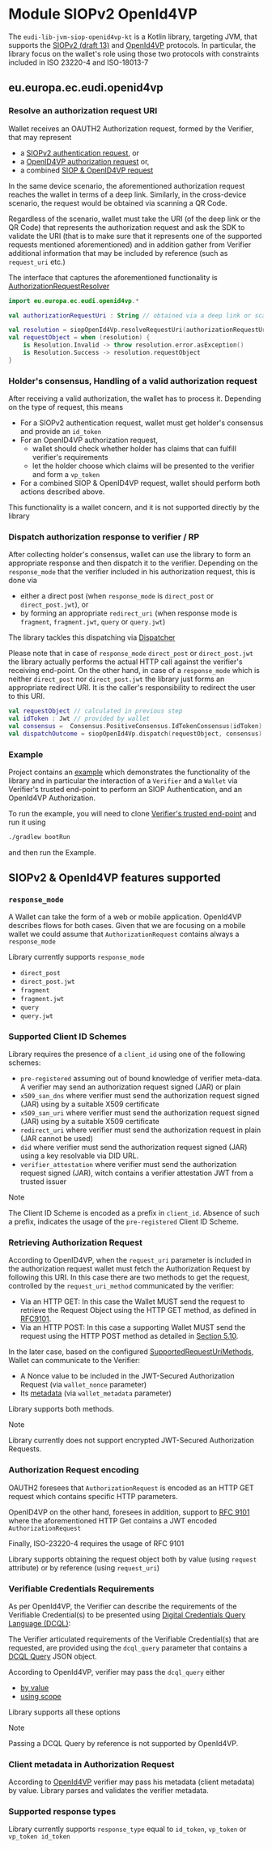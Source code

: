 # Module SIOPv2 OpenId4VP

The `eudi-lib-jvm-siop-openid4vp-kt` is a Kotlin library, targeting JVM, that supports
the [SIOPv2 (draft 13)](https://openid.github.io/SIOPv2/openid-connect-self-issued-v2-wg-draft.html)
and [OpenId4VP](https://openid.net/specs/openid-4-verifiable-presentations-1_0.html) protocols.
In particular, the library focus on the wallet's role using those two protocols with constraints
included in ISO 23220-4 and ISO-18013-7


## eu.europa.ec.eudi.openid4vp

### Resolve an authorization request URI

Wallet receives an OAUTH2 Authorization request, formed by the Verifier, that may represent

- a [SIOPv2 authentication request](https://openid.github.io/SIOPv2/openid-connect-self-issued-v2-wg-draft.html#name-self-issued-openid-provider-a), or
- a [OpenID4VP authorization request](https://openid.net/specs/openid-4-verifiable-presentations-1_0.html#name-authorization-request) or,
- a combined [SIOP & OpenID4VP request](https://openid.net/specs/openid-4-verifiable-presentations-1_0.html#name-combining-this-specificatio)

In the same device scenario, the aforementioned authorization request reaches the wallet in terms of a deep link.
Similarly, in the cross-device scenario, the request would be obtained via scanning a QR Code.

Regardless of the scenario, wallet must take the URI (of the deep link or the QR Code) that represents the
authorization request and ask the SDK to validate the URI (that is to make sure that it represents one of the supported
requests mentioned aforementioned) and in addition gather from Verifier additional information that may be included by
reference (such as `request_uri` etc.)

The interface that captures the aforementioned functionality is
[AuthorizationRequestResolver](src/main/kotlin/eu/europa/ec/eudi/openid4vp/AuthorizationRequestResolver.kt)

```kotlin
import eu.europa.ec.eudi.openid4vp.*

val authorizationRequestUri : String // obtained via a deep link or scanning a QR code

val resolution = siopOpenId4Vp.resolveRequestUri(authorizationRequestUri)
val requestObject = when (resolution) {
    is Resolution.Invalid -> throw resolution.error.asException()
    is Resolution.Success -> resolution.requestObject
}

```
### Holder's consensus, Handling of a valid authorization request

After receiving a valid authorization, the wallet has to process it. Depending on the type of request, this means

* For a SIOPv2 authentication request, wallet must get holder's consensus and provide an `id_token`
* For an OpenID4VP authorization request,
  * wallet should check whether holder has claims that can fulfill verifier's requirements
  * let the holder choose which claims will be presented to the verifier and form a `vp_token`
* For a combined SIOP & OpenID4VP request, wallet should perform both actions described above.

This functionality is a wallet concern, and it is not supported directly by the library

### Dispatch authorization response to verifier / RP

After collecting holder's consensus, wallet can use the library to form an appropriate response and then dispatch it
to the verifier.
Depending on the `response_mode` that the verifier included in his authorization request, this is done via

* either a direct post (when `response_mode` is `direct_post` or `direct_post.jwt`), or
* by forming an appropriate `redirect_uri` (when response mode is `fragment`, `fragment.jwt`, `query` or `query.jwt`)

The library tackles this dispatching via [Dispatcher](src/main/kotlin/eu/europa/ec/eudi/openid4vp/ResponseDispatcher.kt)

Please note that in case of `response_mode` `direct_post` or `direct_post.jwt` the library actually performs the
actual HTTP call against the verifier's receiving end-point.
On the other hand, in case of a `response_mode` which is neither `direct_post` nor `direct_post.jwt` the library 
just forms an appropriate redirect URI.
It is the caller's responsibility to redirect the user to this URI.

```kotlin
val requestObject // calculated in previous step
val idToken : Jwt // provided by wallet
val consensus =  Consensus.PositiveConsensus.IdTokenConsensus(idToken)
val dispatchOutcome = siopOpenId4Vp.dispatch(requestObject, consensus)
```
### Example

Project contains an [example](src/test/kotlin/eu/europa/ec/eudi/openid4vp/Example.kt) which
demonstrates the functionality of the library and in particular the interaction of a
`Verifier` and a `Wallet` via Verifier's trusted end-point to perform an SIOP Authentication, and an OpenId4VP Authorization.

To run the example, you will need to clone [Verifier's trusted end-point](https://github.com/eu-digital-identity-wallet/eudi-srv-web-verifier-endpoint-23220-4-kt)
and run it using

```bash
./gradlew bootRun
```
and then run the Example.


## SIOPv2 & OpenId4VP features supported

### `response_mode`

A Wallet can take the form of a web or mobile application.
OpenId4VP describes flows for both cases. Given that we are focusing on a mobile wallet we could
assume that `AuthorizationRequest` contains always a `response_mode`

Library currently supports `response_mode`
* `direct_post`
* `direct_post.jwt`
* `fragment`
* `fragment.jwt`
* `query`
* `query.jwt`


### Supported Client ID Schemes

Library requires the presence of a `client_id` using one of the following schemes:

- `pre-registered` assuming out of bound knowledge of verifier meta-data. A verifier may send an authorization request signed (JAR) or plain
- `x509_san_dns` where verifier must send the authorization request signed (JAR) using by a suitable X509 certificate
- `x509_san_uri` where verifier must send the authorization request signed (JAR) using by a suitable X509 certificate
- `redirect_uri` where verifier must send the authorization request in plain (JAR cannot be used)
- `did` where verifier must send the authorization request signed (JAR) using a key resolvable via DID URL.
- `verifier_attestation` where verifier must send the authorization request signed (JAR), witch contains a verifier attestation JWT from a trusted issuer

> [!NOTE]
> The Client ID Scheme is encoded as a prefix in `client_id`. Absence of such a prefix, indicates the usage of the `pre-registered` Client ID Scheme.

### Retrieving Authorization Request

According to OpenID4VP, when the `request_uri` parameter is included in the authorization request wallet must fetch the Authorization Request by following this URI.
In this case there are two methods to get the request, controlled by the `request_uri_method` communicated by the verifier:
- Via an HTTP GET: In this case the Wallet MUST send the request to retrieve the Request Object using the HTTP GET method, as defined in [RFC9101](https://www.rfc-editor.org/rfc/rfc9101.html).
- Via an HTTP POST: In this case a supporting Wallet MUST send the request using the HTTP POST method as detailed in [Section 5.10](https://openid.net/specs/openid-4-verifiable-presentations-1_0.html#name-request-uri-method-post).

In the later case, based on the configured [SupportedRequestUriMethods](src/main/kotlin/eu/europa/ec/eudi/openid4vp/Config.kt), Wallet can communicate to the Verifier:
- A Nonce value to be included in the JWT-Secured Authorization Request (via `wallet_nonce` parameter)
- Its [metadata](src/main/kotlin/eu/europa/ec/eudi/openid4vp/internal/request/WalletMetaData.kt)  (via `wallet_metadata` parameter)

Library supports both methods.

> [!NOTE]
> Library currently does not support encrypted JWT-Secured Authorization Requests.

### Authorization Request encoding

OAUTH2 foresees that `AuthorizationRequest` is encoded as an HTTP GET request which contains specific HTTP parameters.

OpenID4VP on the other hand, foresees in addition, support to
[RFC 9101](https://www.rfc-editor.org/rfc/rfc9101.html#request_object) where
the aforementioned HTTP Get contains a JWT encoded `AuthorizationRequest`

Finally, ISO-23220-4 requires the usage of RFC 9101

Library supports obtaining the request object both by value (using `request` attribute) or
by reference (using `request_uri`)

### Verifiable Credentials Requirements

As per OpenId4VP, the Verifier can describe the requirements of the Verifiable Credential(s) to be presented using [Digital Credentials Query Language (DCQL)](https://openid.net/specs/openid-4-verifiable-presentations-1_0.html#name-digital-credentials-query-l):

The Verifier articulated requirements of the Verifiable Credential(s) that are requested, are provided using
the `dcql_query` parameter that contains a [DCQL Query](https://openid.net/specs/openid-4-verifiable-presentations-1_0.html#section-6-2) JSON object.

According to OpenId4VP, verifier may pass the `dcql_query` either

* [by value](https://openid.net/specs/openid-4-verifiable-presentations-1_0.html#section-5.1-2.2.1)
* [using scope](https://openid.net/specs/openid-4-verifiable-presentations-1_0.html#name-using-scope-parameter-to-re)

Library supports all these options

> [!NOTE]
> Passing a DCQL Query by reference is not supported by OpenId4VP.

### Client metadata in Authorization Request

According to [OpenId4VP](https://openid.net/specs/openid-4-verifiable-presentations-1_0.html#section-5.1-2.4.1) verifier may pass his metadata (client metadata) by value.
Library parses and validates the verifier metadata.

### Supported response types

Library currently supports `response_type` equal to `id_token`, `vp_token` or `vp_token id_token`
